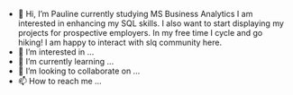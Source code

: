 - 👋 Hi, I’m Pauline currently studying MS Business Analytics I am interested in enhancing my SQL skills. I also want to start displaying my projects for prospective employers. In my free time I cycle and go hiking! I am happy to interact with slq community here.
- 👀 I’m interested in ...
- 🌱 I’m currently learning ...
- 💞️ I’m looking to collaborate on ...
- 📫 How to reach me ...

<!---
pkamwengu/pkamwengu is a ✨ special ✨ repository because its `README.md` (this file) appears on your GitHub profile.
You can click the Preview link to take a look at your changes.
--->
